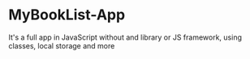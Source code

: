 # MyBookList-App

It's a full app in JavaScript without and library or JS framework, using classes, local storage and more
